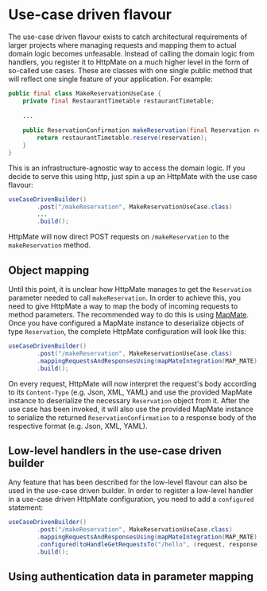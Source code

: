 # Use-case driven flavour
The use-case driven flavour exists to catch architectural requirements of larger projects
where managing requests and mapping them to actual domain logic becomes unfeasable. 
Instead of calling the domain logic from handlers, you register it to HttpMate
on a much higher level in the form of so-called use cases. These are classes with one single public method
that will reflect one single feature of your application. For example:
```java
public final class MakeReservationUseCase {
    private final RestaurantTimetable restaurantTimetable;
    
    ...
    
    public ReservationConfirmation makeReservation(final Reservation reservation) {
        return restaurantTimetable.reserve(reservation);
    }
}
```
This is an infrastructure-agnostic way to access the domain logic.
If you decide to serve this using http, just spin a up an HttpMate with the use case flavour:
```java
useCaseDrivenBuilder()
        .post("/makeReservation", MakeReservationUseCase.class)
        ...
        .build();
```
HttpMate will now direct POST requests on `/makeReservation` to the `makeReservation` method.

## Object mapping
Until this point, it is unclear how HttpMate manages to get the `Reservation` parameter needed to call
`makeReservation`.  In order to achieve this, you need to give HttpMate a way to map
the body of incoming requests to method parameters. The recommended way to do this is using [MapMate](https://github.com/envimate/mapmate).
Once you have configured a MapMate instance to deserialize objects of type `Reservation`, the complete HttpMate configuration will look like this:
```java
useCaseDrivenBuilder()
        .post("/makeReservation", MakeReservationUseCase.class)
        .mappingRequestsAndResponsesUsing(mapMateIntegration(MAP_MATE).build())
        .build();
```
On every request, HttpMate will now interpret the request's body according to its
`Content-Type` (e.g. Json, XML, YAML) and use the provided MapMate instance to deserialize
the necessary `Reservation` object from it. After the use case has been invoked, it will
also use the provided MapMate instance to serialize the returned `ReservationConfirmation` to a
response body of the respective format (e.g. Json, XML, YAML).

## Low-level handlers in the use-case driven builder
Any feature that has been described for the low-level flavour can also be used in the use-case driven builder. In order to
register a low-level handler in a use-case driven HttpMate configuration, you need to add a `configured` statement:
```java
useCaseDrivenBuilder()
        .post("/makeReservation", MakeReservationUseCase.class)
        .mappingRequestsAndResponsesUsing(mapMateIntegration(MAP_MATE).build())
        .configured(toHandleGetRequestsTo("/hello", (request, response) -> response.setBody("hi!")))
        .build();
```

## Using authentication data in parameter mapping

